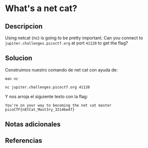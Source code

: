 # What's a net cat?

## Descripcion
Using netcat (nc) is going to be pretty important. Can you connect to 
`jupiter.challenges.picoctf.org` at port `41120` to get the flag?

## Solucion
Construimos nuestro comando de net cat con ayuda de:
```shell
man nc
```

```sh
nc jupiter.challenges.picoctf.org 41120
```
Y nos arroja el siguiente texto con la flag:

```flag
You're on your way to becoming the net cat master
picoCTF{nEtCat_Mast3ry_3214be47}
```

## Notas adicionales

## Referencias
